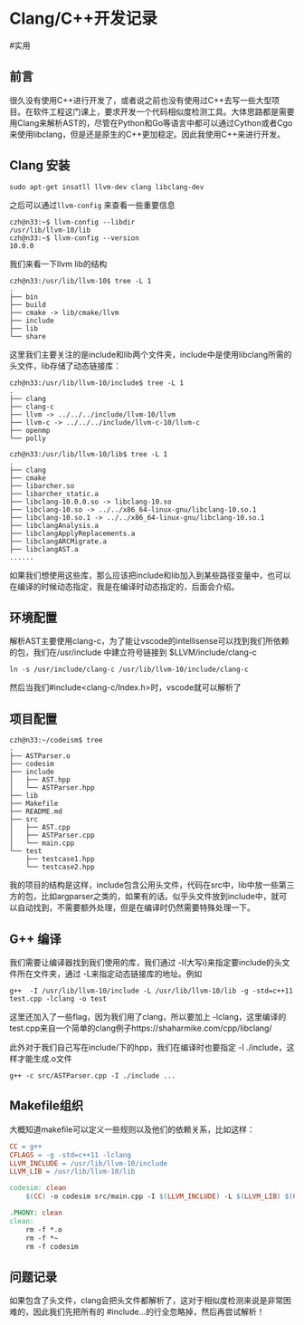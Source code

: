 # Clang/C++开发记录
#实用
## 前言
很久没有使用C++进行开发了，或者说之前也没有使用过C++去写一些大型项目。在软件工程这门课上，要求开发一个代码相似度检测工具。大体思路都是需要用Clang来解析AST的，尽管在Python和Go等语言中都可以通过Cython或者Cgo来使用libclang，但是还是原生的C++更加稳定。因此我使用C++来进行开发。

## Clang 安装
``` shell
sudo apt-get insatll llvm-dev clang libclang-dev
```

之后可以通过`llvm-config` 来查看一些重要信息
``` shell
czh@n33:~$ llvm-config --libdir
/usr/lib/llvm-10/lib
czh@n33:~$ llvm-config --version
10.0.0
```
我们来看一下llvm lib的结构
```  shell
czh@n33:/usr/lib/llvm-10$ tree -L 1
.
├── bin
├── build
├── cmake -> lib/cmake/llvm
├── include
├── lib
└── share
```

这里我们主要关注的是include和lib两个文件夹，include中是使用libclang所需的头文件，lib存储了动态链接库：
``` shell
czh@n33:/usr/lib/llvm-10/include$ tree -L 1
.
├── clang
├── clang-c
├── llvm -> ../../../include/llvm-10/llvm
├── llvm-c -> ../../../include/llvm-c-10/llvm-c
├── openmp
└── polly
```

``` shell
czh@n33:/usr/lib/llvm-10/lib$ tree -L 1
.
├── clang
├── cmake
├── libarcher.so
├── libarcher_static.a
├── libclang-10.0.0.so -> libclang-10.so
├── libclang-10.so -> ../../x86_64-linux-gnu/libclang-10.so.1
├── libclang-10.so.1 -> ../../x86_64-linux-gnu/libclang-10.so.1
├── libclangAnalysis.a
├── libclangApplyReplacements.a
├── libclangARCMigrate.a
├── libclangAST.a
......
```

如果我们想使用这些库，那么应该把include和lib加入到某些路径变量中，也可以在编译的时候动态指定，我是在编译时动态指定的，后面会介绍。

## 环境配置
解析AST主要使用clang-c，为了能让vscode的intellisense可以找到我们所依赖的包，我们在/usr/include 中建立符号链接到 $LLVM/include/clang-c
``` shell
ln -s /usr/include/clang-c /usr/lib/llvm-10/include/clang-c
```

然后当我们#include<clang-c/Index.h>时，vscode就可以解析了

## 项目配置
``` shell
czh@n33:~/codeism$ tree
.
├── ASTParser.o
├── codesim
├── include
│   ├── AST.hpp
│   └── ASTParser.hpp
├── lib
├── Makefile
├── README.md
├── src
│   ├── AST.cpp
│   ├── ASTParser.cpp
│   └── main.cpp
└── test
    ├── testcase1.hpp
    └── testcase2.hpp

```

我的项目的结构是这样，include包含公用头文件，代码在src中，lib中放一些第三方的包，比如argparser之类的，如果有的话。似乎头文件放到include中，就可以自动找到，不需要额外处理，但是在编译时仍然需要特殊处理一下。

## G++ 编译
我们需要让编译器找到我们使用的库，我们通过 -I(大写i)来指定要include的头文件所在文件夹，通过 -L来指定动态链接库的地址。例如
``` shell
g++  -I /usr/lib/llvm-10/include -L /usr/lib/llvm-10/lib -g -std=c++11 test.cpp -lclang -o test
```

这里还加入了一些flag，因为我们用了clang，所以要加上 -lclang，这里编译的test.cpp来自一个简单的clang例子https://shaharmike.com/cpp/libclang/

此外对于我们自己写在include/下的hpp，我们在编译时也要指定 -I ./include，这样才能生成.o文件
``` shell
g++ -c src/ASTParser.cpp -I ./include ...
```

## Makefile组织
大概知道makefile可以定义一些规则以及他们的依赖关系，比如这样：
```makefile
CC = g++
CFLAGS = -g -std=c++11 -lclang
LLVM_INCLUDE = /usr/lib/llvm-10/include
LLVM_LIB = /usr/lib/llvm-10/lib

codesim: clean
    $(CC) -o codesim src/main.cpp -I $(LLVM_INCLUDE) -L $(LLVM_LIB) $(CFLAGS)

.PHONY: clean
clean:
    rm -f *.o
    rm -f *~
    rm -f codesim
```

## 问题记录
如果包含了头文件，clang会把头文件都解析了，这对于相似度检测来说是非常困难的，因此我们先把所有的 #include...的行全忽略掉，然后再尝试解析！